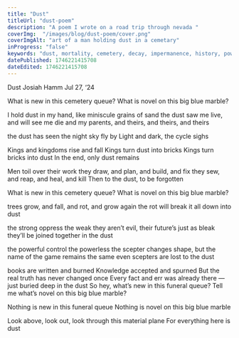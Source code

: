 ```yaml
---
title: "Dust"
titleUrl: "dust-poem"
description: "A poem I wrote on a road trip through nevada "
coverImg:  "/images/blog/dust-poem/cover.png"
coverImgAlt: "art of a man holding dust in a cemetary"
inProgress: "false"
keywords: "dust, mortality, cemetery, decay, impermanence, history, power, oppression, repetition, cycle, futility, legacy, forgotten, time, inevitability, knowledge, truth, materialism, reflection, existentialism"
datePublished: 1746221415708
dateEdited: 1746221415708
---
```


Dust
Josiah Hamm
Jul 27, ‘24

What is new in this cemetery queue?
What is novel on this big blue marble?

I hold dust in my hand, like miniscule grains of sand
the dust saw me live, and will see me die
and my parents, and theirs, and theirs, and theirs

the dust has seen the night sky fly by
Light and dark, the cycle sighs

Kings and kingdoms rise and fall
Kings turn dust into bricks
Kings turn bricks into dust
In the end, only dust remains

Men toil over their work
they draw, and plan, and build, and fix
they sew, and reap, and heal, and kill
Then to the dust, to be forgotten

What is new in this cemetery queue?
What is novel on this big blue marble?

trees grow, and fall, and rot, and grow again
the rot will break it all down into dust

the strong oppress the weak
they aren’t evil, their future’s just as bleak
they’ll be joined together in the dust

the powerful control the powerless
the scepter changes shape,
but the name of the game remains the same
even scepters are lost to the dust

books are written and burned
Knowledge accepted and spurned
But the real truth has never changed once
Every fact and err was already there
— just buried deep in the dust
So hey, what’s new in this funeral queue?
Tell me what’s novel on this big blue marble?

Nothing is new in this funeral queue
Nothing is novel on this big blue marble

Look above, look out, look through this material plane
For everything here is dust

